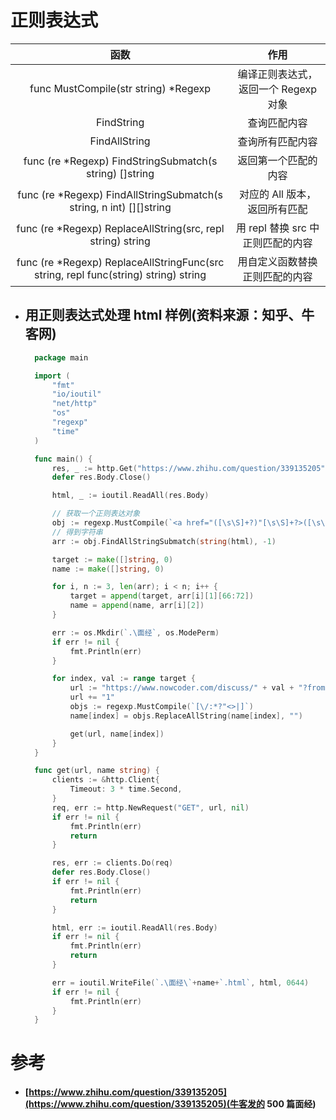 # 正则表达式
| 函数 | 作用 |
| :-: | :-: |
| func MustCompile(str string) *Regexp | 编译正则表达式，返回一个 Regexp 对象 |
| FindString | 查询匹配内容 |
| FindAllString | 查询所有匹配内容 |
| func (re *Regexp) FindStringSubmatch(s string) []string | 返回第一个匹配的内容 |
| func (re *Regexp) FindAllStringSubmatch(s string, n int) [][]string | 对应的 All 版本，返回所有匹配 |
| func (re *Regexp) ReplaceAllString(src, repl string) string | 用 repl 替换 src 中正则匹配的内容 |
| func (re *Regexp) ReplaceAllStringFunc(src string, repl func(string) string) string | 用自定义函数替换正则匹配的内容 |
- ## 用正则表达式处理 html 样例(资料来源：知乎、牛客网)
  ```Go
    package main

    import (
        "fmt"
        "io/ioutil"
        "net/http"
        "os"
        "regexp"
        "time"
    )

    func main() {
        res, _ := http.Get("https://www.zhihu.com/question/339135205")
        defer res.Body.Close()

        html, _ := ioutil.ReadAll(res.Body)

        // 获取一个正则表达对象
        obj := regexp.MustCompile(`<a href="([\s\S]+?)"[\s\S]+?>([\s\S]+?)</a>`)
        // 得到字符串
        arr := obj.FindAllStringSubmatch(string(html), -1)

        target := make([]string, 0)
        name := make([]string, 0)

        for i, n := 3, len(arr); i < n; i++ {
            target = append(target, arr[i][1][66:72])
            name = append(name, arr[i][2])
        }

        err := os.Mkdir(`.\面经`, os.ModePerm)
        if err != nil {
            fmt.Println(err)
        }

        for index, val := range target {
            url := "https://www.nowcoder.com/discuss/" + val + "?from=zhnkw"
            url += "1"
            objs := regexp.MustCompile(`[\/:*?"<>|]`)
            name[index] = objs.ReplaceAllString(name[index], "")

            get(url, name[index])
        }
    }

    func get(url, name string) {
        clients := &http.Client{
            Timeout: 3 * time.Second,
        }
        req, err := http.NewRequest("GET", url, nil)
        if err != nil {
            fmt.Println(err)
            return
        }

        res, err := clients.Do(req)
        defer res.Body.Close()
        if err != nil {
            fmt.Println(err)
            return
        }

        html, err := ioutil.ReadAll(res.Body)
        if err != nil {
            fmt.Println(err)
            return
        }

        err = ioutil.WriteFile(`.\面经\`+name+`.html`, html, 0644)
        if err != nil {
            fmt.Println(err)
        }
    }
  ```


# 参考
- #### [https://www.zhihu.com/question/339135205](https://www.zhihu.com/question/339135205)(牛客发的 500 篇面经)